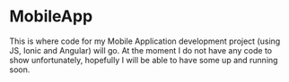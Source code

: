 # MobileApp
This is where code for my Mobile Application development project (using JS, Ionic and Angular) will go.
At the moment I do not have any code to show unfortunately, hopefully I will be able to have some up and running soon.
